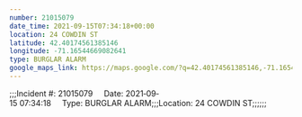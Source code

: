 ```yaml
---
number: 21015079
date_time: 2021-09-15T07:34:18+00:00
location: 24 COWDIN ST
latitude: 42.40174561385146
longitude: -71.16544669082641
type: BURGLAR ALARM
google_maps_link: https://maps.google.com/?q=42.40174561385146,-71.16544669082641
---
```


;;;Incident #: 21015079     Date: 2021‐09‐15 07:34:18     Type: BURGLAR ALARM;;;Location: 24 COWDIN ST;;;;;;
